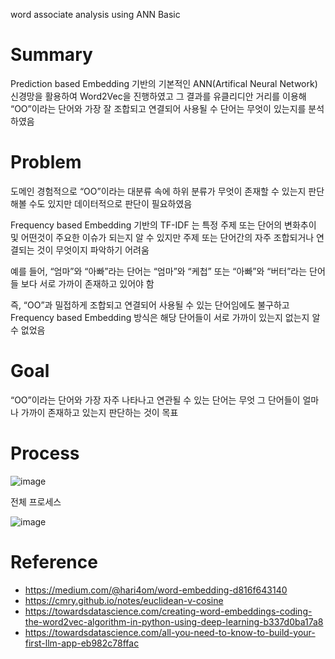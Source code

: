 word associate analysis using ANN Basic
# Summary

Prediction based Embedding 기반의 기본적인 ANN(Artifical Neural Network) 신경망을 활용하여 Word2Vec을 진행하였고 그 결과를 유클리디안 거리를 이용해 “OO”이라는 단어와 가장 잘 조합되고 연결되어 사용될 수 단어는 무엇이 있는지를 분석하였음

# Problem

도메인 경험적으로 “OO”이라는 대분류 속에 하위 분류가 무엇이 존재할 수 있는지 판단해볼 수도 있지만 데이터적으로 판단이 필요하였음 

Frequency based Embedding 기반의 TF-IDF 는 특정 주제 또는 단어의 변화추이 및 어떤것이 주요한 이슈가 되는지 알 수 있지만 주제 또는 단어간의 자주 조합되거나 연결되는 것이 무엇이지 파악하기 어려움

예를 들어, “엄마”와 “아빠”라는 단어는 “엄마”와 “케첩” 또는 “아빠”와 “버터”라는 단어들 보다 서로 가까이 존재하고 있어야 함

즉, “OO”과 밀접하게 조합되고 연결되어 사용될 수 있는 단어임에도 불구하고 Frequency based Embedding 방식은 해당 단어들이 서로 가까이 있는지 없는지 알 수 없었음

# Goal

“OO”이라는 단어와 가장 자주 나타나고 연관될 수 있는 단어는 무엇 그 단어들이 얼마나 가까이 존재하고 있는지 판단하는 것이 목표

# Process

![image](https://github.com/user-attachments/assets/168e429f-1105-44c4-819a-4f7d2ad828a6)


전체 프로세스

![image](https://github.com/user-attachments/assets/0b4924b3-d082-4f61-bd8a-02b8bb1a126e)

# Reference

- https://medium.com/@hari4om/word-embedding-d816f643140
- https://cmry.github.io/notes/euclidean-v-cosine
- https://towardsdatascience.com/creating-word-embeddings-coding-the-word2vec-algorithm-in-python-using-deep-learning-b337d0ba17a8
- https://towardsdatascience.com/all-you-need-to-know-to-build-your-first-llm-app-eb982c78ffac
